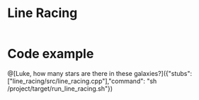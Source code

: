 # Line Racing

``` cpp

```


# Code example

@[Luke, how many stars are there in these galaxies?]({"stubs": ["line_racing/src/line_racing.cpp"],"command": "sh /project/target/run_line_racing.sh"})



